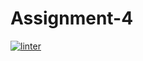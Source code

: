 # Assignment-4
[![linter](https://github.com/dylan-stepa/Assignment-4/workflows/linter/badge.svg)](https://github.com/marketplace/actions/super-linter)         

